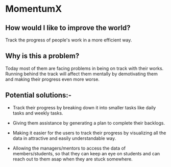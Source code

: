 # MomentumX

## How would I like to improve the world?

Track the progress of people's work in a more efficient way.

## Why is this a problem?

Today most of them are facing problems in being on track with their works. Running behind the track will affect them mentally by demotivating them and making their progress even more worse.

## Potential solutions:-

- Track their progress by breaking down it into smaller tasks like daily tasks and weekly tasks.

- Giving them assistance by generating a plan to complete their backlogs.

- Making it easier for the users to track their progress by visualizing all the data in attractive and easily understandable way.

- Allowing the managers/mentors to access the data of members/students, so that they can keep an eye on students and can reach out to them asap when they are stuck somewhere.